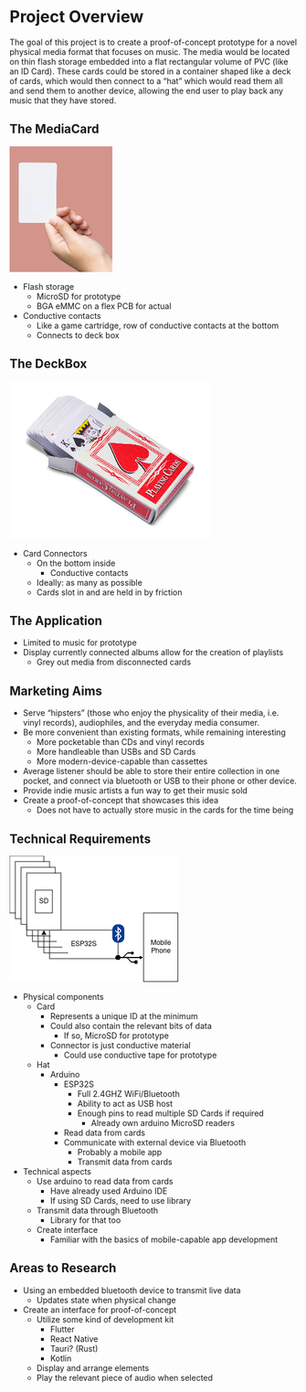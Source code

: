 # Project Overview

The goal of this project is to create a proof-of-concept prototype for a novel physical media format that focuses on music. The media would be located on thin flash storage embedded into a flat rectangular volume of PVC (like an ID Card). These cards could be stored in a container shaped like a deck of cards, which would then connect to a “hat” which would read them all and send them to another device, allowing the end user to play back any music that they have stored.

  ## The MediaCard
  
  ![Card being held.](images/card.png)
  
  * Flash storage  
    * MicroSD for prototype  
    * BGA eMMC on a flex PCB for actual  
  * Conductive contacts  
    * Like a game cartridge, row of conductive contacts at the bottom  
    * Connects to deck box

  ## The DeckBox
  
  ![Box of a deck of cards.](images/card_box.png)

  * Card Connectors  
    * On the bottom inside  
      * Conductive contacts  
    * Ideally: as many as possible  
    * Cards slot in and are held in by friction
  
  ## The Application
  
  * Limited to music for prototype  
  * Display currently connected albums allow for the creation of playlists  
    * Grey out media from disconnected cards
  
  ## Marketing Aims
  
  * Serve “hipsters” (those who enjoy the physicality of their media, i.e. vinyl records), audiophiles, and the everyday media consumer.  
  * Be more convenient than existing formats, while remaining interesting  
    * More pocketable than CDs and vinyl records  
    * More handleable than USBs and SD Cards  
    * More modern-device-capable than cassettes  
  * Average listener should be able to store their entire collection in one pocket, and connect via bluetooth or USB to their phone or other device.  
  * Provide indie music artists a fun way to get their music sold  
  * Create a proof-of-concept that showcases this idea  
    * Does not have to actually store music in the cards for the time being
  
  ## Technical Requirements

  ![Technical diagram.](images/diagram.png)

  * Physical components  
    * Card  
      * Represents a unique ID at the minimum  
      * Could also contain the relevant bits of data  
        * If so, MicroSD for prototype  
      * Connector is just conductive material  
        * Could use conductive tape for prototype  
    * Hat  
      * Arduino  
        * ESP32S  
          * Full 2.4GHZ WiFi/Bluetooth  
          * Ability to act as USB host  
          * Enough pins to read multiple SD Cards if required  
            * Already own arduino MicroSD readers  
        * Read data from cards  
        * Communicate with external device via Bluetooth  
          * Probably a mobile app  
          * Transmit data from cards  
  * Technical aspects  
    * Use arduino to read data from cards  
      * Have already used Arduino IDE  
      * If using SD Cards, need to use library  
    * Transmit data through Bluetooth  
      * Library for that too  
    * Create interface  
      * Familiar with the basics of mobile-capable app development
  
  ## Areas to Research
  
  * Using an embedded bluetooth device to transmit live data  
    * Updates state when physical change  
  * Create an interface for proof-of-concept  
    * Utilize some kind of development kit  
      * Flutter  
      * React Native  
      * Tauri? (Rust)  
      * Kotlin  
    * Display and arrange elements  
    * Play the relevant piece of audio when selected